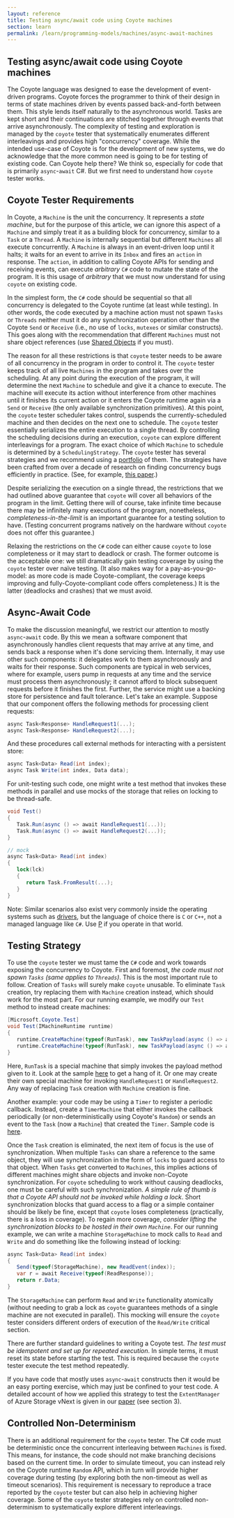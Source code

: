 ```yaml
---
layout: reference
title: Testing async/await code using Coyote machines
section: learn
permalink: /learn/programming-models/machines/async-await-machines
---
```


## Testing async/await code using Coyote machines

The Coyote language was designed to ease the development of event-driven programs. Coyote forces the
programmer to think of their design in terms of state machines driven by events passed back-and-forth
between them. This style lends itself naturally to the asynchronous world. Tasks are kept short and
their continuations are stitched together through events that arrive asynchronously. The complexity of
testing and exploration is managed by the `coyote` tester that systematically enumerates different
interleavings and provides high "concurrency" coverage. While the intended use-case of Coyote is for
the development of new systems, we do acknowledge that the more common need is going to be for testing
of existing code. Can Coyote help there? We think so, especially for code that is primarily
`async`-`await` C#. But we first need to understand how `coyote` tester works.

## Coyote Tester Requirements

In Coyote, a `Machine` is the unit the concurrency. It represents a _state machine_, but for the
purpose of this article, we can ignore this aspect of a `Machine` and simply treat it as a building
block for concurrency, similar to a `Task` or a `Thread`. A `Machine` is internally sequential but
different `Machines` all execute concurrently. A `Machine` is always in an event-driven loop until it
halts; it waits for an event to arrive in its `Inbox` and fires an `action` in response. The `action`,
in addition to calling Coyote APIs for sending and receiving events, can execute _arbitrary_ `C#` code
to mutate the state of the program. It is this usage of _arbitrary_ that we must now understand for
using `coyote` on existing code.

In the simplest form, the `C#` code should be sequential so that all concurrency is delegated to the
Coyote runtime (at least while testing). In other words, the code executed by a machine action must not
spawn `Tasks` or `Threads` neither must it do any synchronization operation other than the Coyote
`Send` or `Receive` (i.e., no use of `locks`, `mutexes` or similar constructs). This goes along with
the recommendation that different `Machines` must not share object references
(use [Shared Objects](..Features/ObjectSharing.md) if you must).

The reason for all these restrictions is that `coyote` tester needs to be aware of all
concurrency in the program in order to control it. The `coyote` tester keeps track of all
live `Machines` in the program and takes over the scheduling. At any point during the execution
of the program, it will determine the next `Machine` to schedule and give it a chance to execute.
The machine will execute its action without interference from other machines until it finishes its current action or it enters the Coyote runtime again via a `Send` or `Receive` (the only
available synchronization primitives). At this point, the `coyote` tester scheduler takes control, suspends the currently-scheduled machine and then decides on the next one to schedule. The `coyote` tester essentially serializes the entire execution to a single thread. By controlling the scheduling decisions during an execution, `coyote` can explore different interleavings for a program. The exact choice of which `Machine` to schedule is determined by a `SchedulingStrategy`.
The `coyote` tester has several strategies and we recommend using a
[portfolio](../Features/TestingMethodology.md#parallel-and-portfolio-testing) of them. The strategies
have been crafted from over a decade of research on finding concurrency bugs efficiently in practice.
(See, for example, [this paper](http://dl.acm.org/citation.cfm?id=2786861).)

Despite serializing the execution on a single thread, the restrictions that we had outlined above
guarantee that `coyote` will cover all behaviors of the program in the limit. Getting there will
of course, take infinite time because there may be infinitely many executions of the program,
nonetheless, _completeness-in-the-limit_ is an important guarantee for a testing solution to have.
(Testing concurrent programs natively on the hardware without `coyote` does not offer this
guarantee.)

Relaxing the restrictions on the `C#` code can either cause `coyote` to lose completeness or it
may start to deadlock or crash. The former outcome is the acceptable one: we still dramatically gain
testing coverage by using the `coyote` tester over naïve testing. (It also makes way for a
pay-as-you-go-model: as more code is made Coyote-compliant, the coverage keeps improving and
fully-Coyote-compliant code offers completeness.) It is the latter (deadlocks and crashes)
that we must avoid.

## Async-Await Code

To make the discussion meaningful, we restrict our attention to mostly `async`-`await` code. By this we
mean a software component that asynchronously handles client requests that may arrive at any time, and
sends back a response when it's done servicing them. Internally, it may use other such components: it
delegates work to them asynchronously and waits for their response. Such components are typical in web
services, where for example, users pump in requests at any time and the service must process them
asynchronously; it cannot afford to block subsequent requests before it finishes the first. Further,
the service might use a backing store for persistence and fault tolerance. Let's take an example.
Suppose that our component offers the following methods for processing client requests:

```C#
async Task<Response> HandleRequest1(...);
async Task<Response> HandleRequest2(...);
```

And these procedures call external methods for interacting with a persistent store:

```C#
async Task<Data> Read(int index);
async Task Write(int index, Data data);
```

For unit-testing such code, one might write a test method that invokes these methods in parallel and
use mocks of the storage that relies on locking to be thread-safe.

```C#
void Test()
{
   Task.Run(async () => await HandleRequest1(...));
   Task.Run(async () => await HandleRequest2(...));
}

// mock
async Task<Data> Read(int index)
{
   lock(lck)
   {
      return Task.FromResult(...);
   }
}
```

Note: Similar scenarios also exist very commonly inside the operating systems such as
[drivers](https://blogs.msdn.microsoft.com/b8/2011/08/22/building-robust-usb-3-0-support/),
but the language of choice there is `C` or `C++`, not a managed language like `C#`.
Use [P](https://github.com/p-org/P) if you operate in that world.

## Testing Strategy

To use the `coyote` tester we must tame the `C#` code and work towards exposing the concurrency
to Coyote. First and foremost, _the code must not spawn `Tasks` (same applies to `Threads`)_.
This is the most important rule to follow. Creation of `Tasks` will surely make `coyote` unusable.
To eliminate `Task` creation, try replacing them with `Machine` creation instead, which should
work for the most part. For our running example, we modify our `Test` method to instead
create machines:

```C#
[Microsoft.Coyote.Test]
void Test(IMachineRuntime runtime)
{
   runtime.CreateMachine(typeof(RunTask), new TaskPayload(async () => await HandleRequest1(...)));
   runtime.CreateMachine(typeof(RunTask), new TaskPayload(async () => await HandleRequest2(...)));
}
```

Here, `RunTask` is a special machine that simply invokes the payload method given to it. Look at the
sample [here](https://github.com/p-org/CoyoteLab/tree/master/Samples/Experimental/SingleTaskMachine) to
get a hang of it. Or one may create their own special machine for invoking `HandleRequest1` or
`HandleRequest2`. Any way of replacing `Task` creation with `Machine` creation is fine.

Another example: your code may be using a `Timer` to register a periodic callback. Instead, create a
`TimerMachine` that either invokes the callback periodically (or non-deterministically using Coyote's
`Random`) or sends an event to the `Task` (now a `Machine`) that created the `Timer`. Sample code is
[here](https://github.com/p-org/Coyote/tree/master/Samples/Raft/Raft.CoyoteLibrary/Timers).

Once the `Task` creation is eliminated, the next item of focus is the use of synchronization. When
multiple `Tasks` can share a reference to the same object, they will use synchronization in the form of
`locks` to guard access to that object. When `Tasks` get converted to `Machines`, this implies actions
of different machines might share objects and invoke non-Coyote synchronization. For `coyote`
scheduling to work without causing deadlocks, one must be careful with such synchronization. _A simple
rule of thumb is that a Coyote API should not be invoked while holding a lock_. Short synchronization
blocks that guard access to a flag or a simple container should be likely be fine, except that `coyote`
loses completeness (practically, there is a loss in coverage). To regain more coverage,
_consider lifting the synchronization blocks to be hosted in their own `Machine`_. For our running
example, we can write a machine `StorageMachine` to mock calls to `Read` and `Write` and do something
like the following instead of locking:

```C#
async Task<Data> Read(int index)
{
   Send(typeof(StorageMachine), new ReadEvent(index));
   var r = await Receive(typeof(ReadResponse));
   return r.Data;
}
```

The `StorageMachine` can perform `Read` and `Write` functionality atomically (without needing to grab a
lock as `coyote` guarantees methods of a single machine are not executed in parallel). This mocking
will ensure the `coyote` tester considers different orders of execution of the `Read/Write` critical
section.

There are further standard guidelines to writing a Coyote test. _The test must be idempotent and set up
for repeated execution_. In simple terms, it must reset its state before starting the test. This is
required because the `coyote` tester execute the test method repeatedly.

If you have code that mostly uses `async`-`await` constructs then it would be an easy porting exercise,
which may just be confined to your test code. A detailed account of how we applied this strategy to
test the `ExtentManager` of Azure Storage vNext is given in our
[paper](https://www.microsoft.com/en-us/research/wp-content/uploads/2016/04/paper-1.pdf)
(see section 3).

## Controlled Non-Determinism

There is an additional requirement for the `coyote` tester. The C# code must be deterministic once the
concurrent interleaving between `Machines` is fixed. This means, for instance, the code should not make
branching decisions based on the current time. In order to simulate timeout, you can instead rely on the
Coyote runtime `Random` API, which in turn will provide higher coverage during testing (by exploring
both the non-timeout as well as timeout scenarios). This requirement is necessary to reproduce a trace
reported by the `coyote` tester but can also help in achieving higher coverage. Some of the `coyote`
tester strategies rely on controlled non-determinism to systematically explore different interleavings.
